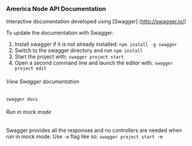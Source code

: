 ### America Node API Documentation ###

Interactive documentation developed using [Swagger] (http://swagger.io/)

To update the documentation with Swagger:

1. Install swagger if it is not already installed: ```npm install -g swagger```
2. Switch to the swagger directory and run ```npm install```
3. Start the project with: ```swagger project start```
4. Open a second command line and launch the editor with: ```swagger project edit```

###### View Swagger documentation  ######
```swagger docs```

###### Run in  mock mode ######
Swagger provides all the responses and no controllers are needed when run in mock mode. Use ```-m``` flag like so:  ```swagger project start -m```